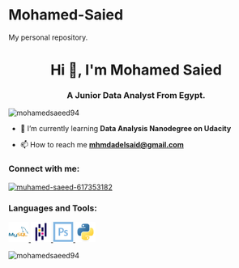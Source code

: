 # Mohamed-Saied
My personal repository.
<h1 align="center">Hi 👋, I'm Mohamed Saied</h1>
<h3 align="center">A Junior Data Analyst From Egypt.</h3>

<p align="left"> <img src="https://komarev.com/ghpvc/?username=mohamedsaeed94&label=Profile%20views&color=0e75b6&style=flat" alt="mohamedsaeed94" /> </p>

- 🌱 I’m currently learning **Data Analysis Nanodegree on Udacity**

- 📫 How to reach me **mhmdadelsaid@gmail.com**

<h3 align="left">Connect with me:</h3>
<p align="left">
<a href="https://linkedin.com/in/muhamed-saeed-617353182" target="blank"><img align="center" src="https://raw.githubusercontent.com/rahuldkjain/github-profile-readme-generator/master/src/images/icons/Social/linked-in-alt.svg" alt="muhamed-saeed-617353182" height="30" width="40" /></a>
</p>

<h3 align="left">Languages and Tools:</h3>
<p align="left"> <a href="https://www.mysql.com/" target="_blank" rel="noreferrer"> <img src="https://raw.githubusercontent.com/devicons/devicon/master/icons/mysql/mysql-original-wordmark.svg" alt="mysql" width="40" height="40"/> </a> <a href="https://pandas.pydata.org/" target="_blank" rel="noreferrer"> <img src="https://raw.githubusercontent.com/devicons/devicon/2ae2a900d2f041da66e950e4d48052658d850630/icons/pandas/pandas-original.svg" alt="pandas" width="40" height="40"/> </a> <a href="https://www.photoshop.com/en" target="_blank" rel="noreferrer"> <img src="https://raw.githubusercontent.com/devicons/devicon/master/icons/photoshop/photoshop-line.svg" alt="photoshop" width="40" height="40"/> </a> <a href="https://www.python.org" target="_blank" rel="noreferrer"> <img src="https://raw.githubusercontent.com/devicons/devicon/master/icons/python/python-original.svg" alt="python" width="40" height="40"/> </a> </p>

<p><img align="center" src="https://github-readme-stats.vercel.app/api/top-langs?username=mohamedsaeed94&show_icons=true&locale=en&layout=compact" alt="mohamedsaeed94" /></p>
